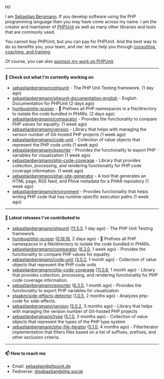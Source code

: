 Hi!

I am [Sebastian Bergmann](https://sebastian-bergmann.de/index.html?ref=github).
If you develop software using the PHP programming language then you may have come across my name.
I am the creator and maintainer of [PHPUnit](https://phpunit.de/index.html?ref=github) as well as many other libraries and tools that are commonly used.

You cannot buy PHPUnit, but you can pay for PHPUnit.
And the best way to do so benefits you, your team, and me: let me help you through [consulting, coaching, and training](https://thephp.cc/welcome?ref=github).

Of course, you can also [sponsor my work on PHPUnit](https://phpunit.de/sponsors.html?ref=github).

---

#### 👷 Check out what I'm currently working on

- [sebastianbergmann/phpunit](https://github.com/sebastianbergmann/phpunit) - The PHP Unit Testing framework. (1 day ago)
- [sebastianbergmann/phpunit-documentation-english](https://github.com/sebastianbergmann/phpunit-documentation-english) - English Documentation for PHPUnit (2 days ago)
- [humbug/php-scoper](https://github.com/humbug/php-scoper) - 🔨 Prefixes all PHP namespaces in a file/directory to isolate the code bundled in PHARs. (2 days ago)
- [sebastianbergmann/comparator](https://github.com/sebastianbergmann/comparator) - Provides the functionality to compare PHP values for equality. (1 week ago)
- [sebastianbergmann/version](https://github.com/sebastianbergmann/version) - Library that helps with managing the version number of Git-hosted PHP projects (1 week ago)
- [sebastianbergmann/code-unit](https://github.com/sebastianbergmann/code-unit) - Collection of value objects that represent the PHP code units (1 week ago)
- [sebastianbergmann/exporter](https://github.com/sebastianbergmann/exporter) - Provides the functionality to export PHP variables for visualization (1 week ago)
- [sebastianbergmann/php-code-coverage](https://github.com/sebastianbergmann/php-code-coverage) - Library that provides collection, processing, and rendering functionality for PHP code coverage information. (1 week ago)
- [sebastianbergmann/phar-site-generator](https://github.com/sebastianbergmann/phar-site-generator) - A tool that generates an HTML page, RSS feed, and Phive metadata for a PHAR repository (1 week ago)
- [sebastianbergmann/environment](https://github.com/sebastianbergmann/environment) - Provides functionality that helps writing PHP code that has runtime-specific execution paths (1 week ago)

---

#### 🔭 Latest releases I've contributed to

- [sebastianbergmann/phpunit](https://github.com/sebastianbergmann/phpunit) ([11.5.3](https://github.com/sebastianbergmann/phpunit/releases/tag/11.5.3), 1 day ago) - The PHP Unit Testing framework.
- [humbug/php-scoper](https://github.com/humbug/php-scoper) ([0.18.16](https://github.com/humbug/php-scoper/releases/tag/0.18.16), 2 days ago) - 🔨 Prefixes all PHP namespaces in a file/directory to isolate the code bundled in PHARs.
- [sebastianbergmann/comparator](https://github.com/sebastianbergmann/comparator) ([6.3.0](https://github.com/sebastianbergmann/comparator/releases/tag/6.3.0), 1 week ago) - Provides the functionality to compare PHP values for equality.
- [sebastianbergmann/code-unit](https://github.com/sebastianbergmann/code-unit) ([3.0.2](https://github.com/sebastianbergmann/code-unit/releases/tag/3.0.2), 1 month ago) - Collection of value objects that represent the PHP code units
- [sebastianbergmann/php-code-coverage](https://github.com/sebastianbergmann/php-code-coverage) ([11.0.8](https://github.com/sebastianbergmann/php-code-coverage/releases/tag/11.0.8), 1 month ago) - Library that provides collection, processing, and rendering functionality for PHP code coverage information.
- [sebastianbergmann/exporter](https://github.com/sebastianbergmann/exporter) ([6.3.0](https://github.com/sebastianbergmann/exporter/releases/tag/6.3.0), 1 month ago) - Provides the functionality to export PHP variables for visualization
- [staabm/side-effects-detector](https://github.com/staabm/side-effects-detector) ([1.0.5](https://github.com/staabm/side-effects-detector/releases/tag/1.0.5), 2 months ago) - Analyzes php-code for side-effects.
- [sebastianbergmann/version](https://github.com/sebastianbergmann/version) ([5.0.2](https://github.com/sebastianbergmann/version/releases/tag/5.0.2), 3 months ago) - Library that helps with managing the version number of Git-hosted PHP projects
- [sebastianbergmann/type](https://github.com/sebastianbergmann/type) ([5.1.0](https://github.com/sebastianbergmann/type/releases/tag/5.1.0), 3 months ago) - Collection of value objects that represent the types of the PHP type system
- [sebastianbergmann/php-file-iterator](https://github.com/sebastianbergmann/php-file-iterator) ([5.1.0](https://github.com/sebastianbergmann/php-file-iterator/releases/tag/5.1.0), 4 months ago) - FilterIterator implementation that filters files based on a list of suffixes, prefixes, and other exclusion criteria.

---

#### 📫 How to reach me

- Email: [sebastian@phpunit.de](mailto://sebastian@phpunit.de)
- Fediverse: [@sebastian@php.social](https://phpc.social/@sebastian)
